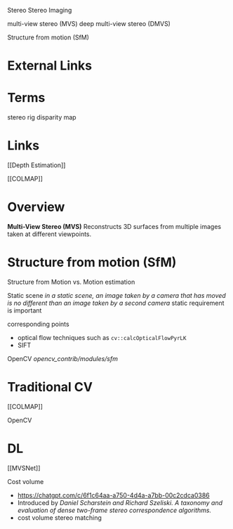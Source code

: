 
Stereo
Stereo Imaging

multi-view stereo (MVS)
deep multi-view stereo (DMVS)

Structure from motion (SfM)

# External Links


# Terms

stereo rig
disparity map


# Links

[[Depth Estimation]]

[[COLMAP]]


# Overview

**Multi-View Stereo (MVS)**
Reconstructs 3D surfaces from multiple images taken at different viewpoints.

# Structure from motion (SfM)

Structure from Motion vs. Motion estimation

Static scene
_in a static scene, an image taken by a camera that has moved is no different than an image taken by a second camera_
static requirement is important

corresponding points
- optical flow techniques such as `cv::calcOpticalFlowPyrLK`
- SIFT

OpenCV
_opencv_contrib/modules/sfm_

# Traditional CV

[[COLMAP]]

OpenCV

# DL

[[MVSNet]]

Cost volume
- https://chatgpt.com/c/6f1c64aa-a750-4d4a-a7bb-00c2cdca0386
- Introduced by *Daniel Scharstein and Richard Szeliski. A taxonomy and evaluation of dense two-frame stereo correspondence algorithms.*
- cost volume stereo matching

